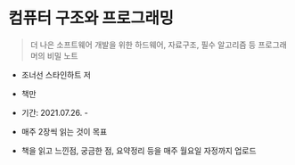 # 컴퓨터 구조와 프로그래밍

> 더 나은 소프트웨어 개발을 위한 하드웨어, 자료구조, 필수 알고리즘 등 프로그래머의 비밀 노트

- 조너선 스타인하트 저
- 책만



- 기간: 2021.07.26. - 
- 매주 2장씩 읽는 것이 목표
- 책을 읽고 느낀점, 궁금한 점, 요약정리 등을 매주 월요일 자정까지 업로드

